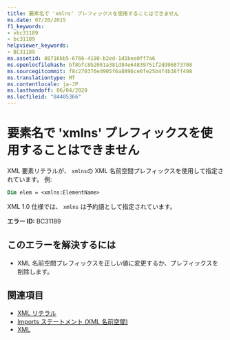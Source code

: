 ```yaml
---
title: 要素名で 'xmlns' プレフィックスを使用することはできません
ms.date: 07/20/2015
f1_keywords:
- vbc31189
- bc31189
helpviewer_keywords:
- BC31189
ms.assetid: 88716bb5-6766-4180-b2ed-1d1bee0ff7a6
ms.openlocfilehash: bf8bfc8b2001a381d84e64839751f2dd06873708
ms.sourcegitcommit: f8c270376ed905f6a8896ce0fe25b4f4b38ff498
ms.translationtype: MT
ms.contentlocale: ja-JP
ms.lasthandoff: 06/04/2020
ms.locfileid: "84405366"
---
```

# <a name="element-names-cannot-use-the-xmlns-prefix"></a>要素名で 'xmlns' プレフィックスを使用することはできません
XML 要素リテラルが、 `xmlns`の XML 名前空間プレフィックスを使用して指定されています。 例:  
  
```vb  
Dim elem = <xmlns:ElementName>  
```  
  
 XML 1.0 仕様では、 `xmlns` は予約語として指定されています。  
  
 **エラー ID:** BC31189  
  
## <a name="to-correct-this-error"></a>このエラーを解決するには  
  
- XML 名前空間プレフィックスを正しい値に変更するか、プレフィックスを削除します。  
  
## <a name="see-also"></a>関連項目

- [XML リテラル](../language-reference/xml-literals/index.md)
- [Imports ステートメント (XML 名前空間)](../language-reference/statements/imports-statement-xml-namespace.md)
- [XML](../programming-guide/language-features/xml/index.md)
